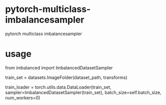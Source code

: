 # pytorch-multiclass-imbalancesampler
pytorch multiclass imbalancesampler

# usage 
from imbalanced import ImbalancedDatasetSampler

train_set = datasets.ImageFolder(dataset_path, transforms)

train_loader = torch.utils.data.DataLoader(train_set, sampler=ImbalancedDatasetSampler(train_set), batch_size=self.batch_size, num_workers=0)
